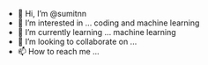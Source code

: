 - 👋 Hi, I’m @sumitnn
- 👀 I’m interested in ...
coding and machine learning
- 🌱 I’m currently learning ...
machine learning
- 💞️ I’m looking to collaborate on ...
- 📫 How to reach me ...

<!---
sumitnn/sumitnn is a ✨ special ✨ repository because its `README.md` (this file) appears on your GitHub profile.
You can click the Preview link to take a look at your changes.
--->
